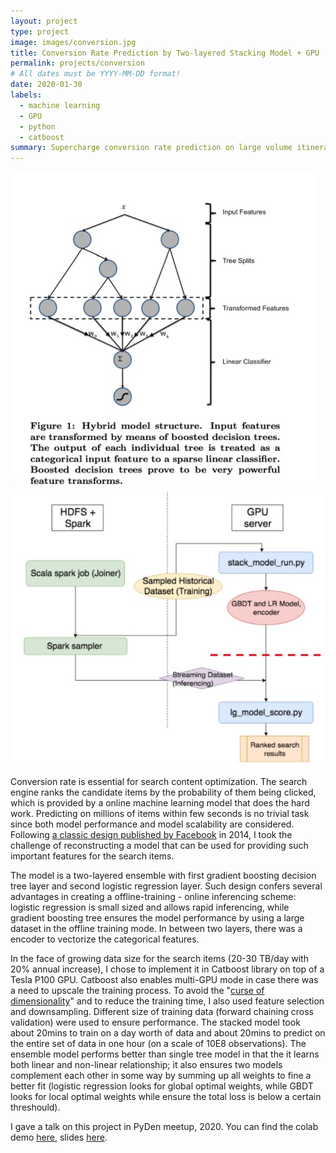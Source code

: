 ```yaml
---
layout: project
type: project
image: images/conversion.jpg
title: Conversion Rate Prediction by Two-layered Stacking Model + GPU
permalink: projects/conversion
# All dates must be YYYY-MM-DD format!
date: 2020-01-30
labels:
  - machine learning
  - GPU
  - python
  - catboost
summary: Supercharge conversion rate prediction on large volume itineraries.
---
```


<div class="ui medium right floated rounded image">
  <img class="ui image" src="../images/conversion_1.jpg">
  <img class="ui image" src="../images/conversion_2.jpg">
</div>


Conversion rate is essential for search content optimization. The search engine ranks the candidate items by the probability of them being clicked, which is provided by a online machine learning model that does the hard work. Predicting on millions of items within few seconds is no trivial task since both model performance and model scalability are considered. Following [a classic design published by Facebook](https://colab.research.google.com/drive/1B276T_uFwyqkiqyP4ha4pwdaeoNXS1N0?usp=sharing) in 2014, I took the challenge of reconstructing a model that can be used for providing such important features for the search items. 

The model is a two-layered ensemble with first gradient boosting decision tree layer and second logistic regression layer. Such design confers several advantages in creating a offline-training - online inferencing scheme: logistic regression is small sized and allows rapid inferencing, while gradient boosting tree ensures the model performance by using a large dataset in the offline training mode. In between two layers, there was a encoder to vectorize the categorical features. 

In the face of growing data size for the search items (20-30 TB/day with 20% annual increase), I chose to implement it in Catboost library on top of a Tesla P100 GPU. Catboost also enables multi-GPU mode in case there was a need to upscale the training process. To avoid the "[curse of dimensionality](https://en.wikipedia.org/wiki/Curse_of_dimensionality#:~:text=The%20curse%20of%20dimensionality%20refers,was%20coined%20by%20Richard%20E.)" and to reduce the training time, I also used feature selection and downsampling. Different size of training data (forward chaining cross validation) were used to ensure performance. The stacked model took about 20mins to train on a day worth of data and about 20mins to predict on the entire set of data in one hour (on a scale of 10E8 observations). The ensemble model performs better than single tree model in that the it learns both linear and non-linear relationship; it also ensures two models complement each other in some way by summing up all weights to fine a better fit (logistic regression looks for global optimal weights, while GBDT looks for local optimal weights while ensure the total loss is below a certain threshould). 

I gave a talk on this project in PyDen meetup, 2020. You can find the colab demo [here](https://colab.research.google.com/drive/1B276T_uFwyqkiqyP4ha4pwdaeoNXS1N0?usp=sharing), slides [here](https://docs.google.com/presentation/d/1WAkqvZGWKqCXzUpcMnUk0nEpHa1SnwzTlyA_1__wnwo/edit?usp=sharing).



